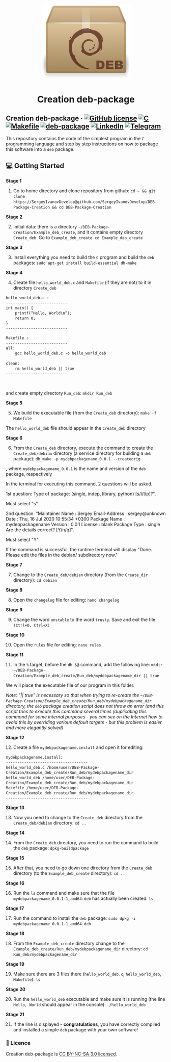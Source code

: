 <p align="center">
  <a href="https://github.com/SergeyIvanovDevelop/DEB-Package-Creation">
    <img alt="Simple-OS" src="./resources/logo.png" width="280" height="240" />
  </a>
</p>
<h1 align="center">
  Creation deb-package
</h1>

## Creation deb-package &middot; [![GitHub license](https://img.shields.io/badge/license-CC%20BY--NC--SA%203.0-blue)](./LICENSE) [![C](https://img.shields.io/badge/language-C-yellow)](https://www.iso.org/standard/74528.html) [![Makefile](https://img.shields.io/badge/build-Makefile-yellowgreen)](https://www.gnu.org/software/make/manual/make.html) [![deb-package](https://img.shields.io/badge/package-deb-lightgrey)](https://www.debian.org/distrib/packages) [![LinkedIn](https://img.shields.io/badge/linkedin-Sergey%20Ivanov-blue)](https://www.linkedin.com/in/sergey-ivanov-33413823a/) [![Telegram](https://img.shields.io/badge/telegram-%40SergeyIvanov__dev-blueviolet)](https://t.me/SergeyIvanov_dev) ##

This repository contains the code of the simplest program in the `C` programming language and step by step instructions on how to package this software into a `deb` package.

## :computer: Getting Started  ##

**Stage 1**

1. Go to home directory and clone repository from github: `cd ~ && git clone https://SergeyIvanovDevelop@github.com/SergeyIvanovDevelop/DEB-Package-Creation && cd DEB-Package-Creation`

**Stage 2**<br>

2. Initial data: there is a directory `~/DEB-Package-Creation/Example_deb_create`, and it contains empty directory `Create_deb`. Go to `Example_deb_create`: `cd Example_deb_create`


**Stage 3**<br>

3. Install everything you need to build the `C` program and build the `deb` packages: `sudo apt-get install build-essential dh-make`

**Stage 4**<br>

4. Create file `hello_world_deb.c` and `Makefile` (if they are not) to it in directory `Create_deb`

```
hello_world_deb.c :
---------------------------
int main() {
    printf(“Hello, World\n”);
    return 0;
}
---------------------------	
```

```
Makefile :
---------------------------
all:
	gcc hello_world_deb.c -o hello_world_deb

clean:
	rm hello_world_deb || true
---------------------------
```
<br>

and create empty directory `Run_deb`: `mkdir Run_deb`

**Stage 5**<br>

5. We build the executable file (from the `Create_deb` directory): `make -f Makefile`<br>

The `hello_world_deb` file should appear in the `Create_deb` directory

**Stage 6**<br>

6. From the `Create_deb` directory, execute the command to create the `Create_deb/debian` directory (a service directory for building a `deb` package): `dh_make -p mydebpackagename_0.0.1 --createorig`

, where `mydebpackagename_0.0.1` is the name and version of the `deb` package, respectively

In the terminal for executing this command, 2 questions will be asked.

1st question: 
Type of package: (single, indep, library, python)
[s/i/l/p]?".

Must select "s"<br>

2nd question:
"Maintainer Name     : Sergey
Email-Address       : sergey@unknown
Date                : Thu, 16 Jul 2020 10:55:34 +0300
Package Name        : mydebpackagename
Version             : 0.0.1
License             : blank
Package Type        : single
Are the details correct? [Y/n/q]". 

Must select "Y"

If the command is successful, the runtime terminal will display "Done. Please edit the files in the debian/ subdirectory now."

**Stage 7**<br>

7. Change to the `Create_deb/debian` directory (from the `Create_dir` directory): `cd debian`

**Stage 8**<br>

8. Open the `changelog` file for editing: `nano changelog`

**Stage 9**<br>

9. Change the word `unstable` to the word `trusty`. Save and exit the file `(Ctrl+O, Ctrl+X)`

**Stage 10**<br>

10. Open the `rules` file for editing: `nano rules`

**Stage 11**<br>

11. In the `%` target, before the `dh $@` command, add the following line: `mkdir ~/DEB-Package-Creation/Example_deb_create/Run_deb/mydebpackagename_dir || true`

We will place the executable file of our program in this folder.

_Note: "|| true" is necessary so that when trying to re-create the `~/DEB-Package-Creation/Example_deb_create/Run_deb/mydebpackagename_dir` directory, the `deb` package creation script does not throw an error (and this script tries to execute this command several times (duplicating this command for some internal purposes - you can see on the Internet how to avoid this by overriding various default targets - but this problem is easier and more elegantly solved)_

**Stage 12**<br>

12. Create a file `mydebpackagename.install` and open it for editing:

```
mydebpackagename.install:
------------------------------------
hello_world_deb.c /home/user/DEB-Package-Creation/Example_deb_create/Run_deb/mydebpackagename_dir
hello_world_deb /home/user/DEB-Package-Creation/Example_deb_create/Run_deb/mydebpackagename_dir
Makefile /home/user/DEB-Package-Creation/Example_deb_create/Run_deb/mydebpackagename_dir
------------------------------------
```

**Stage 13**<br>

13. Now you need to change to the `Create_deb` directory from the `Create_deb/debian` directory: `cd ..`

**Stage 14**<br>

14. From the `Create_deb` directory, you need to run the command to build the `deb` package: `dpkg-buildpackage`

**Stage 15**<br>

15. After that, you need to go down one directory from the `Create_deb` directory (to the `Example_deb_create` directory): `cd ..`

**Stage 16**<br>

16. Run the `ls` command and make sure that the file `mydebpackagename_0.0.1-1_amd64.deb` has actually been created: `ls`

**Stage 17**<br>

17. Run the command to install the `deb` package: `sudo dpkg -i mydebpackagename_0.0.1-1_amd64.deb`

**Stage 18**<br>

18. From the `Example_deb_create` directory change to the `Example_deb_create/Run_deb/mydebpackagename_dir` directory: `cd Run_deb/mydebpackagename_dir`

**Stage 19**<br>

19. Make sure there are 3 files there (`hello_world_deb.c`, `hello_world_deb`, `Makefile`): `ls`

**Stage 20**<br>

20. Run the `hello_world_deb` executable and make sure it is running (the line `Hello, World` should appear in the console): `./hello_world_deb`

**Stage 21**<br>

21. If the line is displayed - **congratulations**, you have correctly compiled and installed a simple `deb` package with your own software!

### :bookmark_tabs: Licence ###
Creation deb-package is [CC BY-NC-SA 3.0 licensed](./LICENSE).
